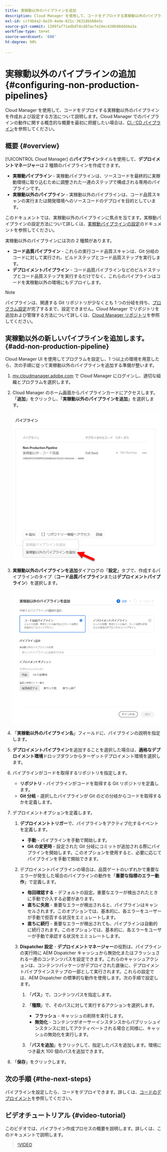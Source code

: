```yaml
---
title: 実稼動以外のパイプラインを追加
description: Cloud Manager を使用して、コードをデプロイする実稼動以外のパイプラインを作成および設定する方法について説明します。
exl-id: ccf4b4a2-6e29-4ede-821c-36318b568e5c
source-git-commit: 1209faf71edbd74cd87acfe24ec438b98ddd4a3a
workflow-type: tm+mt
source-wordcount: '688'
ht-degree: 98%

---
```


# 実稼動以外のパイプラインの追加 {#configuring-non-production-pipelines}

Cloud Manager を使用して、コードをデプロイする実稼動以外のパイプラインを作成および設定する方法について説明します。Cloud Manager でのパイプラインの動作に関する概念的な概要を最初に把握したい場合は、[CI／CD パイプライン](/help/overview/ci-cd-pipelines.md)を参照してください。

## 概要 {#overview}

[!UICONTROL Cloud Manager] の&#x200B;**パイプライン**&#x200B;タイルを使用して、**デプロイメントマネージャー**&#x200B;は 2 種類のパイプラインを作成できます。

* **実稼動パイプライン** - 実稼動パイプラインは、ソースコードを最終的に実稼動環境に取り込むために調整された一連のステップで構成される専用のパイプラインです。
* **実稼動以外のパイプライン** - 実稼動以外のパイプラインは、コード品質スキャンの実行または開発環境へのソースコードのデプロイを目的としています。

このドキュメントでは、実稼動以外のパイプラインに焦点を当てます。実稼動パイプラインの設定方法について詳しくは、[実稼動パイプラインの設定](/help/using/production-pipelines.md)のドキュメントを参照してください。

実稼動以外のパイプラインには次の 2 種類があります。

* **コード品質パイプライン** - これらの実行コード品質スキャンは、Git 分岐のコードに対して実行され、ビルドステップとコード品質ステップを実行します。
* **デプロイメントパイプライン** - コード品質パイプラインなどのビルドステップとコード品質ステップを実行するだけでなく、これらのパイプラインはコードを実稼動以外の環境にもデプロイします。

>[!NOTE]
>
>パイプラインは、関連する Git リポジトリが少なくとも 1 つの分岐を持ち、[プログラム設定](/help/getting-started/program-setup.md)が完了するまで、設定できません。Cloud Manager でリポジトリを追加および管理する方法について詳しくは、[Cloud Manager リポジトリ](/help/managing-code/managing-repositories.md)を参照してください。

## 実稼動以外の新しいパイプラインを追加します。 {#add-non-production-pipeline}

Cloud Manager UI を使用してプログラムを設定し、1 つ以上の環境を用意したら、次の手順に従って実稼動以外のパイプラインを追加する準備が整います。

1. [my.cloudmanager.adobe.com](https://my.cloudmanager.adobe.com) で Cloud Manager にログインし、適切な組織とプログラムを選択します。

1. Cloud Manager のホーム画面からパイプラインカードにアクセスします。「**追加**」をクリックし、「**実稼動以外のパイプラインを追加**」を選択します。

   ![実稼動以外のパイプラインを追加](/help/assets/configure-pipelines/nonprod-pipeline-add1.png)

1. **実稼動以外のパイプラインを追加**&#x200B;ダイアログの「**設定**」タブで、作成するパイプラインのタイプ（**コード品質パイプライン**&#x200B;または&#x200B;**デプロイメントパイプライン**）を選択します。

   ![パイプラインタイプを選択](/help/assets/configure-pipelines/add-non-production-pipeline.png)

1. 「**実稼動以外のパイプライン名**」フィールドに、パイプラインの説明を指定します。

1. **デプロイメントパイプライン**&#x200B;を追加することを選択した場合は、**適格なデプロイメント環境**&#x200B;ドロップダウンからターゲットデプロイメント環境を選択します。

1. パイプラインがコードを取得するリポジトリを指定します。

   * **リポジトリ** - パイプラインがコードを取得する Git リポジトリを定義します。
   * **Git 分岐** - 選択したパイプラインが Git のどの分岐からコードを取得するかを定義します。

1. デプロイメントオプションを定義します。

   1. **デプロイメントトリガー**&#x200B;で、パイプラインをアクティブ化するイベントを定義します。

      * **手動** - パイプラインを手動で開始します。
      * **Git の変更時** - 設定された Git 分岐にコミットが追加される際にパイプラインを開始します。このオプションを使用すると、必要に応じてパイプラインを手動で開始できます。

   1. デプロイメントパイプラインの場合は、品質ゲートのいずれかで重要なエラーが発生した場合のパイプラインの動作を「**重要な指標のエラー動作**」で定義します。

      * **毎回確認する** - デフォルトの設定。重要なエラーが検出されたときに手動で介入する必要があります。
      * **直ちに失敗** - 重要なエラーが検出されると、パイプラインはキャンセルされます。このオプションでは、基本的に、各エラーをユーザーが手動で拒否する状況をエミュレートします。
      * **直ちに続行** - 重要なエラーが検出されても、パイプラインは自動的に続行されます。このオプションでは、基本的に、各エラーをユーザーが手動で承認する状況をエミュレートします。

   1. **Dispatcher 設定** - **デプロイメントマネージャー**&#x200B;の役割は、パイプラインの実行時に AEM Dispatcher キャッシュから無効化またはフラッシュされる一連のコンテンツパスを設定できます。これらのキャッシュアクションは、コンテンツパッケージがデプロイされた直後に、デプロイメントパイプラインステップの一部として実行されます。これらの設定では、AEM Dispatcher の標準的な動作を使用します。次の手順で設定します。

      1. 「**パス**」で、コンテンツパスを指定します。
      1. 「**種類**」で、そのパスに対して実行するアクションを選択します。

         * **フラッシュ** - キャッシュの削除を実行します。
         * **無効化** - コンテンツがオーサーインスタンスからパブリッシュインスタンスに対してアクティベートされる場合と同様に、キャッシュの無効化を実行します。

      1. 「**パスを追加**」をクリックして、指定したパスを追加します。環境につき最大 100 個のパスを追加できます。

1. 「**保存**」をクリックします。

## 次の手順 {#the-next-steps}

パイプラインを設定したら、コードをデプロイできます。詳しくは、[コードのデプロイメント](/help/using/code-deployment.md)を参照してください。

## ビデオチュートリアル {#video-tutorial}

このビデオでは、パイプライン作成プロセスの概要を説明します。詳しくは、このドキュメントで説明します。

>[!VIDEO](https://video.tv.adobe.com/v/26316/)
